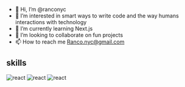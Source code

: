 - 👋 Hi, I’m @ranconyc
- 👀 I’m interested in smart ways to write code and the way humans interactions with technology 
- 🌱 I’m currently learning Next.js
- 💞️ I’m looking to collaborate on fun projects
- 📫 How to reach me Ranco.nyc@gmail.com

## skills
<img alt='react' src='https://img.shields.io/badge/-ReactJs-61DAFB?logo=react&logoColor=white' />
<img alt='react' src='https://img.shields.io/badge/-HTML5-E34F26?logo=html5&logoColor=white' />
<img alt='react' src='https://img.shields.io/badge/-CSS3-1572B6?logo=css3&logoColor=white' />


<!---
ranconyc/ranconyc is a ✨ special ✨ repository because its `README.md` (this file) appears on your GitHub profile.
You can click the Preview link to take a look at your changes.
--->
